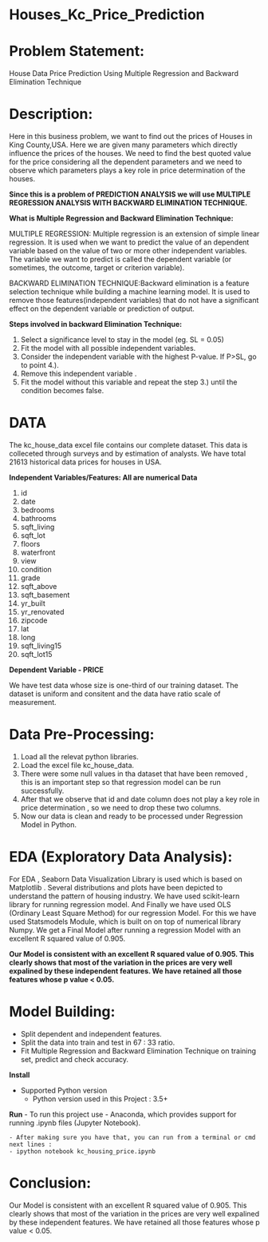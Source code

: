 # Houses_Kc_Price_Prediction

# Problem Statement:
House Data Price Prediction Using Multiple Regression and Backward Elimination Technique
# Description:
Here in this business problem, we want to find out the prices of Houses in King County,USA. Here we are given many parameters which directly influence the prices of the houses. We need to find the best quoted value for the price considering all the dependent parameters and we need to observe which parameters plays a key role in price determination of the houses.

**Since this is a problem of PREDICTION ANALYSIS we will use MULTIPLE REGRESSION ANALYSIS WITH BACKWARD ELIMINATION TECHNIQUE.**

**What is Multiple Regression and Backward Elimination Technique:**

MULTIPLE REGRESSION: Multiple regression is an extension of simple linear regression. It is used when we want to predict the value of an dependent variable based on the value of two or more other independent variables. The variable we want to predict is called the dependent variable (or sometimes, the outcome, target or criterion variable).

BACKWARD ELIMINATION TECHNIQUE:Backward elimination is a feature selection technique while building a machine learning model. It is used to remove those features(independent variables) that do not have a significant effect on the dependent variable or prediction of output.

 **Steps involved in backward Elimination Technique:**
 
1. Select a significance level to stay in the model (eg. SL = 0.05)
2. Fit the model with all possible independent variables.
3. Consider the independent variable with the highest P-value. If P>SL, go to point 4.).
4. Remove this independent variable .
5. Fit the model without this variable and repeat the step 3.) until the condition becomes false.

# DATA
The kc_house_data excel file contains our complete dataset. This data is colleceted through surveys and by estimation of analysts.
We have total 21613 historical data prices for houses in USA.

 **Independent Variables/Features: All are numerical Data**
1.	id   
2.	date
3.	bedrooms
4.	bathrooms
5.	sqft_living
6.	sqft_lot
7.	floors
8.	waterfront
9.	view
10. condition
11.	grade
12.	sqft_above
13.	sqft_basement
14.	yr_built
15.	yr_renovated
16.	zipcode
17.	lat
18.	long
19.	sqft_living15
20.	sqft_lot15

**Dependent Variable - PRICE**

We have test data whose size is one-third of our training dataset.
The dataset is uniform and consitent and the data have ratio scale of measurement.

# Data Pre-Processing:
1. Load all the relevat python libraries.
2. Load the excel file kc_house_data.
3. There were some null values in tha dataset that have been removed , this is an important step so that regression model can be run successfully.
4. After that we observe that id and date column does not play a key role in price determination , so we need to drop these two columns.
5. Now our data is clean and ready to be processed under Regression Model in Python.

# EDA (Exploratory Data Analysis):
For EDA , Seaborn Data Visualization Library is used which is based on Matplotlib . Several distributions and plots have been depicted to understand the pattern of housing industry.
We have used scikit-learn library for running regression model.
And Finally we have used OLS (Ordinary Least Square Method) for our regression Model. For this we have used Statsmodels Module, which is built on on top of numerical library Numpy. We get a Final Model after running a regression Model with an excellent R squared value of 0.905.

**Our Model is consistent with an excellent R squared value of 0.905. This clearly shows that most of the variation in the prices are very well expalined by these independent features. We have retained all those features whose p value < 0.05.**

# Model Building:
* Split dependent and independent features.
* Split the data into train and test in 67 : 33 ratio.
* Fit Multiple Regression and Backward Elimination Technique on training set, predict and check accuracy.


**Install**
- Supported Python version
    - Python version used in this Project : 3.5+

**Run**
    - To run this project use - Anaconda, which provides support for running .ipynb files (Jupyter Notebook). 
    
    - After making sure you have that, you can run from a terminal or cmd next lines :
    - ipython notebook kc_housing_price.ipynb
   

# Conclusion:
Our Model is consistent with an excellent R squared value of 0.905. This clearly shows that most of the variation in the prices are very well expalined by these independent features. We have retained all those features whose p value < 0.05.


